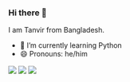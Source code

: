 ### Hi there 👋
I am Tanvir from Bangladesh.
- 🌱 I’m currently learning Python
- 😄 Pronouns: he/him

<img align="center" src="https://github-readme-stats.vercel.app/api?username=zktanvir&show_icons=true&include_all_commits=true&title_color=66D9EF&icon_color=98F5FF&bg_color=272822&text_color=FFF&hide_border=True">
<img align="center" src="https://github-readme-stats.vercel.app/api/top-langs/?username=zktanvir&layout=compact&title_color=66D9EF&bg_color=272822&text_color=FFF&hide_border=True">
<img align="center" src="https://github-readme-streak-stats.herokuapp.com/?user=zktanvir&hide_border=true&fire=DD2727&background=272822&border=DD2727&ring=FD971F&currStreakNum=66D9EF&sideNums=66D9EF&currStreakLabel=F8F8F2&sideLabels=F8F8F2&dates=75715E">
